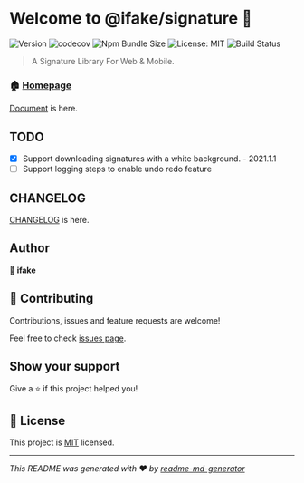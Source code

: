 # Welcome to @ifake/signature 👋
![Version](https://img.shields.io/npm/v/@ifake/signature)
![codecov](https://codecov.io/gh/ifakejs/signature/branch/master/graph/badge.svg?token=7nMsRorhf3)
![Npm Bundle Size](https://img.shields.io/bundlephobia/min/@ifake/signature)
![License: MIT](https://img.shields.io/badge/License-MIT-yellow.svg)
![Build Status](https://travis-ci.org/ifakejs/signature.svg?branch=master)

> A Signature Library For Web & Mobile.

### 🏠 [Homepage](https://github.com/ifakejs/signature)

[Document](https://ifakejs.github.io/signature/) is here.

## TODO
- [x] Support downloading signatures with a white background. - 2021.1.1
- [ ] Support logging steps to enable undo redo feature

## CHANGELOG
[CHANGELOG](https://github.com/ifakejs/signature/blob/master/CHANGELOG.md) is here.

## Author

👤 **ifake**

## 🤝 Contributing

Contributions, issues and feature requests are welcome!

Feel free to check [issues page](https://github.com/ifakejs/signature/issues). 

## Show your support

Give a ⭐️ if this project helped you!

## 📝 License

This project is [MIT](https://github.com/ifakejs/signature/blob/master/LICENSE) licensed.

***
_This README was generated with ❤️ by [readme-md-generator](https://github.com/kefranabg/readme-md-generator)_
